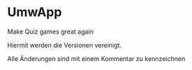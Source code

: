 # UmwApp
Make Quiz games great again

Hiermit werden die Versionen vereinigt.

Alle Änderungen sind mit einem Kommentar zu kennzeichnen
